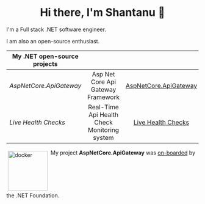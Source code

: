 <h1 align="center">Hi there, I'm Shantanu 👋</h1>

I'm a Full stack .NET software engineer.

I am also an open-source enthusiast.

|**My .NET open-source projects**|||
|---------------------------|:---:|:---:|
|*AspNetCore.ApiGateway*|Asp Net Core Api Gateway Framework|[AspNetCore.ApiGateway](https://github.com/VeritasSoftware/AspNetCore.ApiGateway)|
|*Live Health Checks*|Real-Time Api Health Check Monitoring system|[Live Health Checks](https://github.com/VeritasSoftware/LiveHealthChecks)|

<img src="https://cdn.jsdelivr.net/gh/devicons/devicon/icons/groovy/groovy-original.svg" width="104"
            height="104" alt="docker" style="vertical-align:top; margin:4px"> My project **AspNetCore.ApiGateway** was [on-boarded](https://github.com/dotnet-foundation/projects/issues/255) by the .NET Foundation.

<!--
**VeritasSoftware/VeritasSoftware** is a ✨ _special_ ✨ repository because its `README.md` (this file) appears on your GitHub profile.

Here are some ideas to get you started:

- 🔭 I’m currently working on ...
- 🌱 I’m currently learning ...
- 👯 I’m looking to collaborate on ...
- 🤔 I’m looking for help with ...
- 💬 Ask me about ...
- 📫 How to reach me: ...
- 😄 Pronouns: ...
- ⚡ Fun fact: ...
-->
